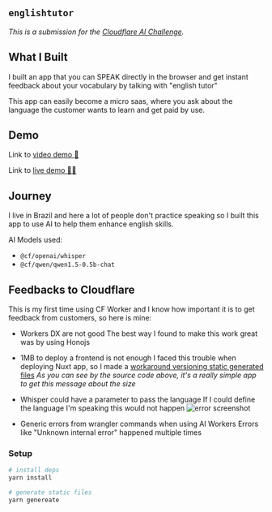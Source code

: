 ## `englishtutor`

*This is a submission for the [Cloudflare AI Challenge](https://dev.to/devteam/join-us-for-the-cloudflare-ai-challenge-3000-in-prizes-5f99).*

## What I Built

I built an app that you can SPEAK directly in the browser and get instant feedback about your vocabulary by talking with "english tutor"

This app can easily become a micro saas, where you ask about the language the customer wants to learn and get paid by use.

## Demo

Link to [video demo 🚀](https://www.youtube.com/watch?v=es9RQaPi7jA)

Link to [live demo 🤙🏻](https://englishtutor.pages.dev/)

## Journey

I live in Brazil and here a lot of people don't practice speaking so I built this app to use AI to help them enhance english skills.

AI Models used:
 - `@cf/openai/whisper`
 - `@cf/qwen/qwen1.5-0.5b-chat`

## Feedbacks to Cloudflare

This is my first time using CF Worker and I know how important it is to get feedback from customers, so here is mine:

- Workers DX are not good
The best way I found to make this work great was by using Honojs

- 1MB to deploy a frontend is not enough
I faced this trouble when deploying Nuxt app, so I made a [workaround versioning static generated files](https://github.com/IgorHalfeld/englishtutor/tree/main/.output)
_As you can see by the source code above, it's a really simple app to get this message about the size_

- Whisper could have a parameter to pass the language
If I could define the language I'm speaking this would not happen
![error screenshot](https://dev-to-uploads.s3.amazonaws.com/uploads/articles/uh5dtvw935h6rnutfgu4.png)

- Generic errors from wrangler commands when using AI Workers
Errors like "Unknown internal error" happened multiple times


### Setup

```bash
# install deps
yarn install

# generate static files
yarn genereate
```